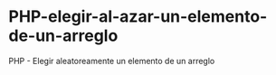 PHP-elegir-al-azar-un-elemento-de-un-arreglo
============================================

PHP - Elegir aleatoreamente un elemento de un arreglo
